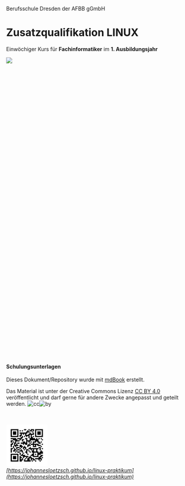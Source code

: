 Berufsschule Dresden der AFBB gGmbH

# Zusatzqualifikation LINUX
Einwöchiger Kurs für **Fachinformatiker** im **1. Ausbildungsjahr**

<img src="https://upload.wikimedia.org/wikipedia/commons/3/35/Tux.svg" style="max-height:50vh; min-height:20vh"/>

<!--
<img src="https://files.mastodon.social/media_attachments/files/114/007/930/866/743/505/original/3d68a7e1c08d6a55.png" style="height:80%;"/>
-->

#### Schulungsunterlagen

Dieses Dokument/Repository wurde mit [mdBook](https://rust-lang.github.io/mdBook/) erstellt.

Das Material ist unter der Creative Commons Lizenz [CC BY 4.0](https://creativecommons.org/licenses/by/4.0/) veröffentlicht und darf gerne für andere Zwecke angepasst und geteilt werden.
<img src="https://upload.wikimedia.org/wikipedia/commons/a/a3/Cc.logo.circle.svg" alt="cc" style="width:1em"/><img src="https://upload.wikimedia.org/wikipedia/commons/3/3c/Cc-by_new.svg" alt="by" style="width:1em"/>

<br/><br/>
![](https://github.com/johannesloetzsch/linux-praktikum/blob/main/src/img/url.png?raw=true)<br/>
*[https://johannesloetzsch.github.io/linux-praktikum](https://johannesloetzsch.github.io/linux-praktikum)*
